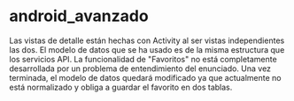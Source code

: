 # android_avanzado

Las vistas de detalle están hechas con Activity al ser vistas independientes las dos.
El modelo de datos que se ha usado es de la misma estructura que los servicios API. 
La funcionalidad de "Favoritos" no está completamente desarrollada por un problema de entendimiento del enunciado. Una vez terminada, el modelo de datos quedará modificado ya que actualmente no está normalizado y obliga a guardar el favorito en dos tablas.
